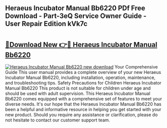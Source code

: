 ## Heraeus Incubator Manual Bb6220 PDf Free Download - Part-3eQ Service Owner Guide - User Repair Edition kVk7c

# <h2><a href="http://bc83027.oget.top/?id=Heraeus+Incubator+Manual+Bb6220">🔗Download New 👉🔴 Heraeus Incubator Manual Bb6220</a></h2>

[![Heraeus Incubator Manual Bb6220 new download](https://i.imgur.com/5g1atiW.png)](http://bc83027.oget.top/?id=Heraeus+Incubator+Manual+Bb6220)
Your Comprehensive Guide This user manual provides a complete overview of your new Heraeus Incubator Manual Bb6220, including installation, operation, maintenance, and troubleshooting tips. Safety Precautions for Children Heraeus Incubator Manual Bb6220 This product is not suitable for children under age and should be used with adult supervision. This Heraeus Incubator Manual Bb6220 comes equipped with a comprehensive set of features to meet your diverse needs. It's our hope that the Heraeus Incubator Manual Bb6220 has been a helpful and informative resource in helping you get started with your new product. Should you require any assistance or clarification, please do not hesitate to contact our customer support team.
